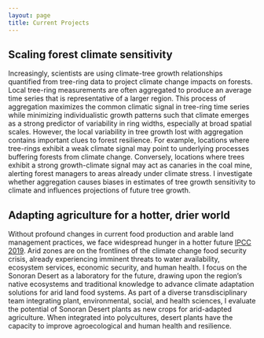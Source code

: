 ```yaml
---
layout: page
title: Current Projects
---
```


## Scaling forest climate sensitivity 
Increasingly, scientists are using climate-tree growth relationships quantified from tree-ring data to project climate change impacts on forests. Local tree-ring measurements are often aggregated to produce an average time series that is representative of a larger region. This process of aggregation maximizes the common climatic signal in tree-ring time series while minimizing individualistic growth patterns such that climate emerges as a strong predictor of variability in ring widths, especially at broad spatial scales. However, the local variability in tree growth lost with aggregation contains important clues to forest resilience. For example, locations where tree-rings exhibit a weak climate signal may point to underlying processes buffering forests from climate change. Conversely, locations where trees exhibit a strong growth-climate signal may act as canaries in the coal mine, alerting forest managers to areas already under climate stress. I investigate whether aggregation causes biases in estimates of tree growth sensitivity to climate and influences projections of future tree growth. 


## Adapting agriculture for a hotter, drier world 
Without profound changes in current food production and arable land management practices, we face widespread hunger in a hotter future [IPCC 2019](https://www.ipcc.ch/srccl/). Arid zones are on the frontlines of the climate change food security crisis, already experiencing imminent threats to water availability, ecosystem services, economic security, and human health. I focus on the Sonoran Desert as a laboratory for the future, drawing upon the region’s native ecosystems and traditional knowledge to advance climate adaptation solutions for arid land food systems. As part of a diverse transdisciplinary team integrating plant, environmental, social, and health sciences, I evaluate the potential of Sonoran Desert plants as new crops for arid-adapted agriculture. When integrated into polycultures, desert plants have the capacity to improve agroecological and human health and resilience. 

